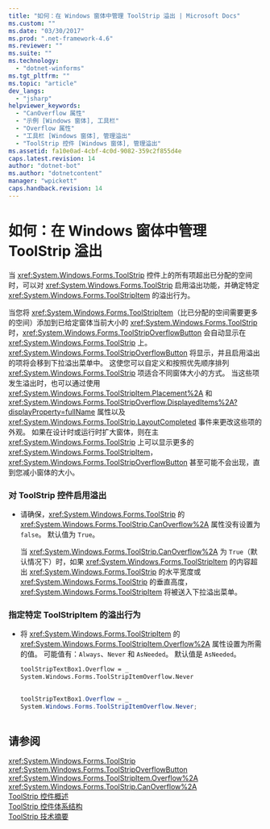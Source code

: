 ```yaml
---
title: "如何：在 Windows 窗体中管理 ToolStrip 溢出 | Microsoft Docs"
ms.custom: ""
ms.date: "03/30/2017"
ms.prod: ".net-framework-4.6"
ms.reviewer: ""
ms.suite: ""
ms.technology: 
  - "dotnet-winforms"
ms.tgt_pltfrm: ""
ms.topic: "article"
dev_langs: 
  - "jsharp"
helpviewer_keywords: 
  - "CanOverflow 属性"
  - "示例 [Windows 窗体], 工具栏"
  - "Overflow 属性"
  - "工具栏 [Windows 窗体], 管理溢出"
  - "ToolStrip 控件 [Windows 窗体], 管理溢出"
ms.assetid: fa10e0ad-4cbf-4c0d-9082-359c2f855d4e
caps.latest.revision: 14
author: "dotnet-bot"
ms.author: "dotnetcontent"
manager: "wpickett"
caps.handback.revision: 14
---
```

# 如何：在 Windows 窗体中管理 ToolStrip 溢出
当 <xref:System.Windows.Forms.ToolStrip> 控件上的所有项超出已分配的空间时，可以对 <xref:System.Windows.Forms.ToolStrip> 启用溢出功能，并确定特定 <xref:System.Windows.Forms.ToolStripItem> 的溢出行为。  
  
 当您将 <xref:System.Windows.Forms.ToolStripItem>（比已分配的空间需要更多的空间）添加到已给定窗体当前大小的 <xref:System.Windows.Forms.ToolStrip> 时，<xref:System.Windows.Forms.ToolStripOverflowButton> 会自动显示在 <xref:System.Windows.Forms.ToolStrip> 上。  <xref:System.Windows.Forms.ToolStripOverflowButton> 将显示，并且启用溢出的项将会移到下拉溢出菜单中。  这使您可以自定义和按照优先顺序排列 <xref:System.Windows.Forms.ToolStrip> 项适合不同窗体大小的方式。  当这些项发生溢出时，也可以通过使用 <xref:System.Windows.Forms.ToolStripItem.Placement%2A> 和 <xref:System.Windows.Forms.ToolStripOverflow.DisplayedItems%2A?displayProperty=fullName> 属性以及 <xref:System.Windows.Forms.ToolStrip.LayoutCompleted> 事件来更改这些项的外观。  如果在设计时或运行时扩大窗体，则在主 <xref:System.Windows.Forms.ToolStrip> 上可以显示更多的 <xref:System.Windows.Forms.ToolStripItem>，<xref:System.Windows.Forms.ToolStripOverflowButton> 甚至可能不会出现，直到您减小窗体的大小。  
  
### 对 ToolStrip 控件启用溢出  
  
-   请确保，<xref:System.Windows.Forms.ToolStrip> 的 <xref:System.Windows.Forms.ToolStrip.CanOverflow%2A> 属性没有设置为 `false`。  默认值为 `True`。  
  
     当 <xref:System.Windows.Forms.ToolStrip.CanOverflow%2A> 为 `True`（默认情况下）时，如果 <xref:System.Windows.Forms.ToolStripItem> 的内容超出 <xref:System.Windows.Forms.ToolStrip> 的水平宽度或 <xref:System.Windows.Forms.ToolStrip> 的垂直高度，<xref:System.Windows.Forms.ToolStripItem> 将被送入下拉溢出菜单。  
  
### 指定特定 ToolStripItem 的溢出行为  
  
-   将 <xref:System.Windows.Forms.ToolStripItem> 的 <xref:System.Windows.Forms.ToolStripItem.Overflow%2A> 属性设置为所需的值。  可能值有：`Always`、`Never` 和 `AsNeeded`。  默认值是 `AsNeeded`。  
  
    ```vb  
    toolStripTextBox1.Overflow = _  
    System.Windows.Forms.ToolStripItemOverflow.Never  
  
    ```  
  
    ```csharp  
    toolStripTextBox1.Overflow = _  
    System.Windows.Forms.ToolStripItemOverflow.Never;  
  
    ```  
  
## 请参阅  
 <xref:System.Windows.Forms.ToolStrip>   
 <xref:System.Windows.Forms.ToolStripOverflowButton>   
 <xref:System.Windows.Forms.ToolStripItem.Overflow%2A>   
 <xref:System.Windows.Forms.ToolStrip.CanOverflow%2A>   
 [ToolStrip 控件概述](../../../../docs/framework/winforms/controls/toolstrip-control-overview-windows-forms.md)   
 [ToolStrip 控件体系结构](../../../../docs/framework/winforms/controls/toolstrip-control-architecture.md)   
 [ToolStrip 技术摘要](../../../../docs/framework/winforms/controls/toolstrip-technology-summary.md)